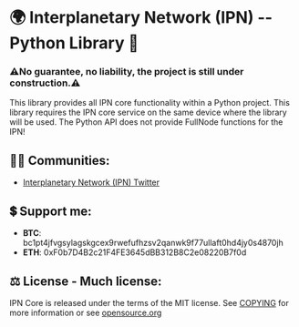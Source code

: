 # 🌍 **Interplanetary Network (IPN) -- Python Library** 🐍

### ⚠️No guarantee, no liability, the project is still under construction.⚠️

This library provides all IPN core functionality within a Python project. This library requires the IPN core service on the same device where the library will be used. The Python API does not provide FullNode functions for the IPN!


## 🚀🍾 **Communities:** 
* [Interplanetary Network (IPN) Twitter](https://twitter.com/fluffelpuffcode)


## 💲 **Support me:**
- **BTC**: bc1pt4jfvgsylagskgcex9rwefufhzsv2qanwk9f77ullaft0hd4jy0s4870jh
- **ETH**: 0xF0b7D4B2c21F4FE3645dBB312B8C2e08220B7f0d


## ⚖️ **License - Much license:**
IPN Core is released under the terms of the MIT license. See
[COPYING](COPYING) for more information or see
[opensource.org](https://opensource.org/licenses/MIT)
